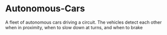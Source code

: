 # Autonomous-Cars
A fleet of autonomous cars driving a circuit. The vehicles detect each other when in proximity, when to slow down at turns, and when to brake
